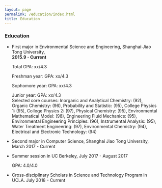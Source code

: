 ```yaml
---
layout: page
permalink: /education/index.html
title: Education
---
```


### Education
- First major in Environmental Science and Engineering, Shanghai Jiao Tong University, &nbsp;&nbsp;&nbsp;&nbsp;&nbsp;&nbsp;&nbsp;&nbsp;&nbsp;&nbsp;&nbsp;&nbsp;&nbsp;&nbsp;&nbsp;&nbsp;&nbsp;&nbsp;&nbsp;&nbsp;&nbsp;&nbsp;&nbsp;&nbsp;&nbsp;&nbsp;&nbsp;&nbsp;&nbsp;&nbsp;&nbsp;&nbsp;&nbsp;&nbsp;&nbsp;&nbsp;&nbsp;&nbsp;&nbsp;&nbsp;&nbsp;&nbsp;&nbsp;&nbsp;&nbsp;&nbsp;&nbsp;&nbsp;&nbsp;&nbsp;&nbsp;&nbsp;&nbsp;&nbsp;&nbsp;&nbsp;&nbsp;&nbsp;&nbsp;&nbsp;&nbsp;&nbsp;&nbsp;&nbsp;&nbsp;&nbsp;&nbsp;&nbsp;&nbsp;&nbsp;&nbsp;&nbsp;&nbsp;&nbsp;&nbsp;&nbsp;&nbsp;&nbsp;&nbsp;&nbsp;&nbsp;&nbsp; <b>2015.9 - Current</b>


  Total GPA: xx/4.3

  Freshman year: GPA: xx/4.3

  Sophomore year: GPA: xx/4.3

  Junior year: GPA: xx/4.3<br>
Selected core courses: Inorganic and Analytical Chemistry: (92), Organic Chemistry: (96), Probability and Statistic: (95), College Physics 1: (95), College Physics 2: (97), Physical Chemistry: (95), Environmental Mathematical Model: (98), Engineering Fluid Mechanics: (95), Environmental Engineering Principles: (96), Instrumental Analysis: (95), Water Treatment Engineering: (97), Environmental Chemistry: (94), Electrical and Electronic Technology: (94)


- Second major in Computer Science, Shanghai Jiao Tong University, March 2017 - Current 


- Summer session in UC Berkeley, July 2017 - August 2017


  GPA: 4.0/4.0

- Cross-disciplinary Scholars in Science and Technology Program in UCLA. July 2018 - Current
